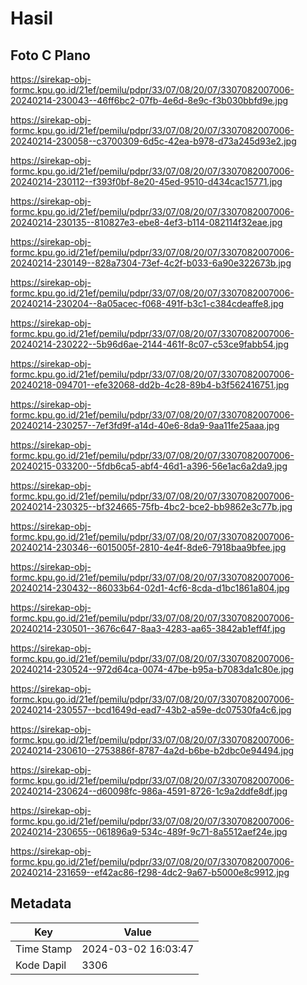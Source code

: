 # Hasil

## Foto C Plano

https://sirekap-obj-formc.kpu.go.id/21ef/pemilu/pdpr/33/07/08/20/07/3307082007006-20240214-230043--46ff6bc2-07fb-4e6d-8e9c-f3b030bbfd9e.jpg

https://sirekap-obj-formc.kpu.go.id/21ef/pemilu/pdpr/33/07/08/20/07/3307082007006-20240214-230058--c3700309-6d5c-42ea-b978-d73a245d93e2.jpg

https://sirekap-obj-formc.kpu.go.id/21ef/pemilu/pdpr/33/07/08/20/07/3307082007006-20240214-230112--f393f0bf-8e20-45ed-9510-d434cac15771.jpg

https://sirekap-obj-formc.kpu.go.id/21ef/pemilu/pdpr/33/07/08/20/07/3307082007006-20240214-230135--810827e3-ebe8-4ef3-b114-082114f32eae.jpg

https://sirekap-obj-formc.kpu.go.id/21ef/pemilu/pdpr/33/07/08/20/07/3307082007006-20240214-230149--828a7304-73ef-4c2f-b033-6a90e322673b.jpg

https://sirekap-obj-formc.kpu.go.id/21ef/pemilu/pdpr/33/07/08/20/07/3307082007006-20240214-230204--8a05acec-f068-491f-b3c1-c384cdeaffe8.jpg

https://sirekap-obj-formc.kpu.go.id/21ef/pemilu/pdpr/33/07/08/20/07/3307082007006-20240214-230222--5b96d6ae-2144-461f-8c07-c53ce9fabb54.jpg

https://sirekap-obj-formc.kpu.go.id/21ef/pemilu/pdpr/33/07/08/20/07/3307082007006-20240218-094701--efe32068-dd2b-4c28-89b4-b3f562416751.jpg

https://sirekap-obj-formc.kpu.go.id/21ef/pemilu/pdpr/33/07/08/20/07/3307082007006-20240214-230257--7ef3fd9f-a14d-40e6-8da9-9aa11fe25aaa.jpg

https://sirekap-obj-formc.kpu.go.id/21ef/pemilu/pdpr/33/07/08/20/07/3307082007006-20240215-033200--5fdb6ca5-abf4-46d1-a396-56e1ac6a2da9.jpg

https://sirekap-obj-formc.kpu.go.id/21ef/pemilu/pdpr/33/07/08/20/07/3307082007006-20240214-230325--bf324665-75fb-4bc2-bce2-bb9862e3c77b.jpg

https://sirekap-obj-formc.kpu.go.id/21ef/pemilu/pdpr/33/07/08/20/07/3307082007006-20240214-230346--6015005f-2810-4e4f-8de6-7918baa9bfee.jpg

https://sirekap-obj-formc.kpu.go.id/21ef/pemilu/pdpr/33/07/08/20/07/3307082007006-20240214-230432--86033b64-02d1-4cf6-8cda-d1bc1861a804.jpg

https://sirekap-obj-formc.kpu.go.id/21ef/pemilu/pdpr/33/07/08/20/07/3307082007006-20240214-230501--3676c647-8aa3-4283-aa65-3842ab1eff4f.jpg

https://sirekap-obj-formc.kpu.go.id/21ef/pemilu/pdpr/33/07/08/20/07/3307082007006-20240214-230524--972d64ca-0074-47be-b95a-b7083da1c80e.jpg

https://sirekap-obj-formc.kpu.go.id/21ef/pemilu/pdpr/33/07/08/20/07/3307082007006-20240214-230557--bcd1649d-ead7-43b2-a59e-dc07530fa4c6.jpg

https://sirekap-obj-formc.kpu.go.id/21ef/pemilu/pdpr/33/07/08/20/07/3307082007006-20240214-230610--2753886f-8787-4a2d-b6be-b2dbc0e94494.jpg

https://sirekap-obj-formc.kpu.go.id/21ef/pemilu/pdpr/33/07/08/20/07/3307082007006-20240214-230624--d60098fc-986a-4591-8726-1c9a2ddfe8df.jpg

https://sirekap-obj-formc.kpu.go.id/21ef/pemilu/pdpr/33/07/08/20/07/3307082007006-20240214-230655--061896a9-534c-489f-9c71-8a5512aef24e.jpg

https://sirekap-obj-formc.kpu.go.id/21ef/pemilu/pdpr/33/07/08/20/07/3307082007006-20240214-231659--ef42ac86-f298-4dc2-9a67-b5000e8c9912.jpg


## Metadata

| Key        | Value               |
| ---------- | ------------------- |
| Time Stamp | 2024-03-02 16:03:47 |
| Kode Dapil | 3306                |



